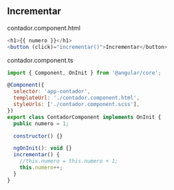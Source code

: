 ## Incrementar

contador.component.html

```js
<h1>{{ numero }}</h1>
<button (click)="incrementar()">Incrementar</button>
```

contador.component.ts

```js
import { Component, OnInit } from '@angular/core';

@Component({
  selector: 'app-contador',
  templateUrl: './contador.component.html',
  styleUrls: ['./contador.component.scss'],
})
export class ContadorComponent implements OnInit {
  public numero = 1;

  constructor() {}

  ngOnInit(): void {}
  incrementar() {
    //this.numero = this.numero + 1;
    this.numero++;
  }
}
```


